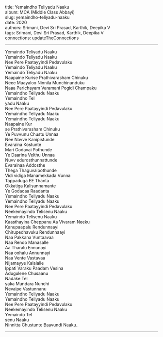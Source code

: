 title: Yemaindho Teliyadu Naaku  
album: MCA (Middle Class Abbayi)  
slug: yemaindho-teliyadu-naaku  
date: 2020  
authors: Srimani, Devi Sri Prasad, Karthik, Deepika V  
tags: Srimani, Devi Sri Prasad, Karthik, Deepika V  
connections: updateTheConnections  

------------

Yemaindo Teliyadu Naaku  
Yemaindo Teliyadu Naaku  
Nee Pere Paatayyindi Pedavulaku  
Yemaindo Teliyadu Naaku  
Yemaindo Teliyadu Naaku  
Naapaine Kurise Prathivarasham Chinuku  
Neee Maayaloo Ninnila Munchinanduku  
Naaa Parichayam Varamani Pogidi Champaku  
Yemaindho Teliyadu Naaku  
Yemaindho Tel  
yadu Naaku  
Nee Pere Paatayyindi Pedavulaku  
Yemaindho Teliyadu Naaku  
Yemaindho Teliyadu Naaku  
Naapaine Kur  
se Prathivarasham Chinuku  
Ye Puvvunu Chustu Unnaa  
Nee Navve Kanipistunde  
Evaraina Kostunte  
Mari Godavai Pothunde  
Ye Daarina Velthu Unnaa  
Nuvv edurosthunnattunde  
Evarainaa Addosthe  
Thega Thaguvaipothunde  
Vidi vidiga Manamekkada Vunna  
Tappaduga EE Thanta  
Okkatiga Kalisunnamante  
Ye Godacaa Raadanta  
Yemaindho Teliyadu Naaku  
Yemaindho Teliyadu Naaku  
Nee Pere Paatayyindi Pedavulaku  
Neekemayindo Telisenu Naaku  
Yemaindo Telisenu Naaku  
Kaasthayina Cheppanu Aa Vivaram Neeku  
Kanupaapalu Rendunnaayi  
Chirupedhavuku Rendunnaayi  
Naa Pakkana Vuntaavaa  
Naa Rendo Manasalle  
Aa Tharalu Ennunayi  
Naa oohalu Annunnayi  
Naa Vente Vastavaa  
Nijamayye Kalalalle  
Ippati Varaku Paadam Vesina  
Adugulene Chusaanu  
Nadake Tel  
yaka Mundara Nunchi  
Nevaipe Vastunnanu  
Yemaindho Teliyadu Naaku  
Yemaindho Teliyadu Naaku  
Nee Pere Paatayyindi Pedavulaku  
Neekemayindo Telisenu Naaku  
Yemaindo Tel  
senu Naaku  
Ninnitta Chustunte Baavundi Naaku..  


------------
